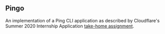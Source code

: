 ## Pingo

An implementation of a Ping CLI application as described by Cloudflare's Summer 2020 Internship Application [take-home assignment](https://github.com/cloudflare-internship-2020/internship-application-systems).
